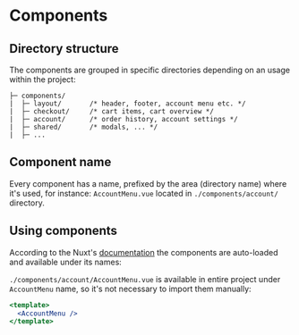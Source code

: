 # Components

## Directory structure

The components are grouped in specific directories depending on an usage within the project:

```text
├─ components/
|  ├─ layout/       /* header, footer, account menu etc. */
|  ├─ checkout/     /* cart items, cart overview */
|  ├─ account/      /* order history, account settings */
|  ├─ shared/       /* modals, ... */
|  ├─ ...
```

## Component name

Every component has a name, prefixed by the area (directory name) where it's used, for instance: `AccountMenu.vue` located in `./components/account/` directory.

## Using components

According to the Nuxt's [documentation](https://v3.nuxtjs.org/guide/directory-structure/components/#component-names) the components are auto-loaded and available under its names:

`./components/account/AccountMenu.vue` is available in entire project under `AccountMenu` name, so it's not necessary to import them manually:

```jsx
<template>
  <AccountMenu />
</template>
```
